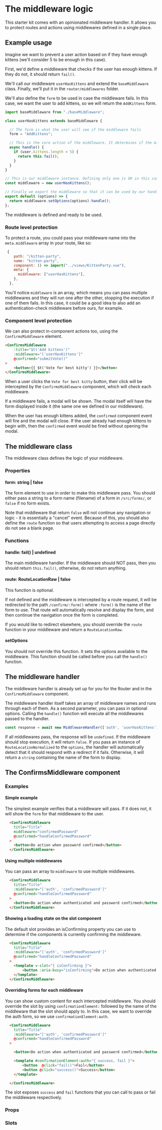 # The middleware logic
This starter kit comes with an opinionated middleware handler. It allows you to protect routes and actions using middlewares defined in a single place.

## Example usage
Imagine we want to prevent a user action based on if they have enough kittens (we'll consider 5 to be enough in this case).

First, we'd define a middleware that checks if the user has enough kittens. If they do not, it should return `fail()`.

We'll call our middleware `userHasKittens` and extend the `baseMiddleware` class. Finally, we'll put it in the `router/middlewares` folder.

We'll also define the `form` to be used in case the middleware fails. In this case, we want the user to add kittens, so we will return the `AddKittens` form.

```javascript
import baseMiddleware from "./baseMiddleware";

class userHasKittens extends baseMiddleware {

  // The form is what the user will see if the middleware fails
  form = "AddKittens";

  // This is the core action of the middleware. It determines if the middleware passes or a form should be displayed
  async handle() {
    if (user.kittens.length < 5) {
      return this.fail();
    }
  }
}

// This is our middleware instance. Defining only one is OK in this case - its not subject to change so a "singleton type" approach works in our favor.
const middleware = new userHasKittens();

// Finally we export the middleware so that it can be used by our handler. Our handler will pass it options, so we must make sure to set them before running the middleware itself
export default (options) => {
  return middleware.setOptions(options).handle();
};
```

The middleware is defined and ready to be used.

### Route level protection

To protect a route, you could pass your middleware name into the `meta.middleware` array in your route, like so:

```javascript
 {
    path: "/kitten-party",
    name: "kitten-party",
    component: () => import("../views/KittenParty.vue"),
    meta: {
      middleware: ["userHasKittens"],
    },
  },
```

You'll notice `middleware` is an array, which means you can pass multiple middlewares and they will run one after the other, stopping the execution if one of them fails. In this case, it could be a good idea to also add an authentication-check middleware before ours, for example.

### Component level protection

We can also protect in-component actions too, using the `ConfirmsMiddleware` element.
```html
<ConfirmsMiddleware
    :title="$t('Add kittens')"
    :middleware="['userHasKittens']"
    @confirmed="submitVote()"
>
    <button>{{ $t('Vote for best kitty') }}</button>
</ConfirmsMiddleware>
```
When a user clicks the `Vote for best kitty` button, their click will be intercepted by the `ConfirmsMiddleware` component, which will check each middleware.

If a middleware fails, a modal will be shown. The modal itself will have the form displayed inside it (the same one we defined in our middleware).

When the user has enough kittens added, the `confirmed` component event will fire and the modal will close. If the user already had enough kittens to begin with, then the `confirmed` event would be fired without opening the modal.

## The middleware class

The middleware class defines the logic of your middleware.

### Properties
#### form: string | false
The form element to use in order to make this middleware pass. You should either pass a string to a form name (filename) of a form in `/src/forms/`, or `false` if no form exists.

Note that middleware that return `false` will not continue any navigation or logic - it is essentially a "cancel" event. Because of this, you should also define the `route` function so that users attempting to access a page directly do not see a blank page.

### Functions

#### handle: fail() | undefined
The main middleware handler. If the middleware should NOT pass, then you should return `this.fail()`, otherwise, do not return anything.

#### route: RouteLocationRaw | false
This function is optional.

If not defined and the middleware is intercepted by a route request, it will be redirected to the path `/confirm/:form()` where `:form()` is the name of the form to use. That route will automatically resolve and display the form, and then continue the navigation once the form is completed.

If you would like to redirect elsewhere, you should override the `route` function in your middleware and return a `RouteLocationRaw`.

#### setOptions
You should not override this function. It sets the options available to the middleware. This function should be called before you call the `handle()` function.

## The middleware handler
The middleware handler is already set up for you for the Router and in the `ConfirmsMiddleware` component.

The middleware handler itself takes an array of middleware names and runs through each of them. As a second parameter, you can pass in optional options. Calling the `handle()` function will execute all the middlewares passed to the handler.

```javascript
const response = await new MiddlewareHandler(['auth', 'userHasKittens'], options).handle();
```

If all middlewares pass, the response will be `undefined`. If the middleware should stop execution, it will return `false`. If you pass an instance of `RouteLocationNormalized` to the `options`, the handler will automatically detect that it should respond with a redirect if it fails. Otherwise, it will return a `string` containing the name of the form to display.

## The ConfirmsMiddleware component

### Examples

#### Simple example
The simplest example verifies that a middleware will pass. If it does not, it will show the `form` for that middleware to the user.
```html
  <ConfirmsMiddleware
    title="Title"
    middleware="confirmedPassword"
    @confirmed="handleConfirmedPassword"
  >
    <button>Do action when password confirmed</button>
  </ConfirmsMiddleware>
```

#### Using multiple middlewares

You can pass an array to `middleware` to use multiple middlewares.

```html
  <ConfirmsMiddleware
    title="Title"
    :middleware="['auth', 'confirmedPassword']"
    @confirmed="handleConfirmedPassword"
  >
    <button>Do action when authenticated and password confirmed</button>
  </ConfirmsMiddleware>
```

#### Showing a loading state on the slot component

The default slot provides an isConfirming property you can use to determine if the components is currently confirming the middleware.

```html
  <ConfirmsMiddleware
    title="Title"
    :middleware="['auth', 'confirmedPassword']"
    @confirmed="handleConfirmedPassword"
  >
    <template v-slot="{ isConfirming }">
        <button :aria-busy="isConfirming">Do action when authenticated and password confirmed</button>
    </template>
  </ConfirmsMiddleware>
```

#### Overriding forms for each middleware
You can show custom content for each intercepted middleware. You should override the slot by using `confirmationElement:` followed by the name of the middleware that the slot should apply to. In this case, we want to override the auth form, so we use `confirmationElement:auth`.

```html
  <ConfirmsMiddleware
    title="Title"
    :middleware="['auth', 'confirmedPassword']"
    @confirmed="handleConfirmedPassword"
  >

    <button>Do action when authenticated and password confirmed</button>

    <template #confirmationElement:auth="{ success, fail }">
        <button  @click="fail()">Fail</button>
        <button @click="success()">Success</button>
    </template>

  </ConfirmsMiddleware>
```

The slot exposes `success` and `fail` functions that you can call to pass or fail the middleware respectively.

### Props

### Slots